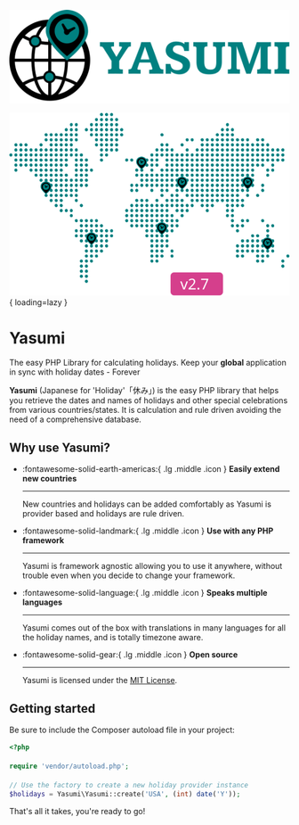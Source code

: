 ![Yasumi Log](./assets/img/yasumi_logo.svg)

![Yasumi World Map](./assets/img/map.svg){ loading=lazy }

# Yasumi

The easy PHP Library for calculating holidays. Keep your **global** application in sync with holiday dates - Forever

**Yasumi** (Japanese for 'Holiday'「休み」) is the easy PHP library that helps you retrieve the dates and names of
holidays and other special celebrations from various countries/states. It is calculation and rule driven avoiding the
need of a comprehensive database.

## Why use Yasumi?

<div class="grid cards" markdown>

- :fontawesome-solid-earth-americas:{ .lg .middle .icon } **Easily extend new countries**

    ***

    New countries and holidays can be added comfortably as Yasumi is provider based and holidays are rule driven.

- :fontawesome-solid-landmark:{ .lg .middle .icon } **Use with any PHP framework**

    ***

    Yasumi is framework agnostic allowing you to use it anywhere, without trouble even when you decide to change your framework.

- :fontawesome-solid-language:{ .lg .middle .icon } **Speaks multiple languages**

    ***

    Yasumi comes out of the box with translations in many languages for all the holiday names, and is totally timezone aware.

- :fontawesome-solid-gear:{ .lg .middle .icon } **Open source**

    ***

    Yasumi is licensed under the [MIT License](https://github.com/azuyalabs/yasumi/blob/develop/LICENSE).

</div>

## Getting started

Be sure to include the Composer autoload file in your project:

```php
<?php

require 'vendor/autoload.php';

// Use the factory to create a new holiday provider instance
$holidays = Yasumi\Yasumi::create('USA', (int) date('Y'));
```

That's all it takes, you're ready to go!
